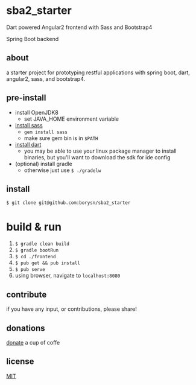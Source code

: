 # sba2_starter

Dart powered Angular2 frontend with Sass and Bootstrap4

Spring Boot backend

## about 

a starter project for prototyping restful applications with 
spring boot, dart, angular2, sass, and bootstrap4.

## pre-install

* install OpenJDK8
    - set JAVA_HOME environment variable
* [install sass](http://sass-lang.com/install)
    - `gem install sass`
    - make sure gem bin is in `$PATH`
* [install dart](https://www.dartlang.org/install)
    - you may be able to use your linux package manager to install binaries, but you'll want to download the sdk for ide config
* (optional) install gradle
    - otherwise just use `$ ./gradelw`

## install
`$ git clone git@github.com:borysn/sba2_starter`

# build & run

1. `$ gradle clean build`
2. `$ gradle bootRun`
3. `$ cd ./frontend`
4. `$ pub get && pub install`
5. `$ pub serve`
6. using browser, navigate to `localhost:8080`

## contribute

if you have any input, or contributions, please share!

## donations
[donate](https://www.paypal.com/cgi-bin/webscr?cmd=_donations&business=4NPQ49B5NRV3E&lc=US&item_name=Borys%20Niewiadomski&currency_code=USD&bn=PP%2dDonationsBF%3abtn_donate_LG%2egif%3aNonHosted) a cup of coffe

## license
[MIT](/LICENSE)
